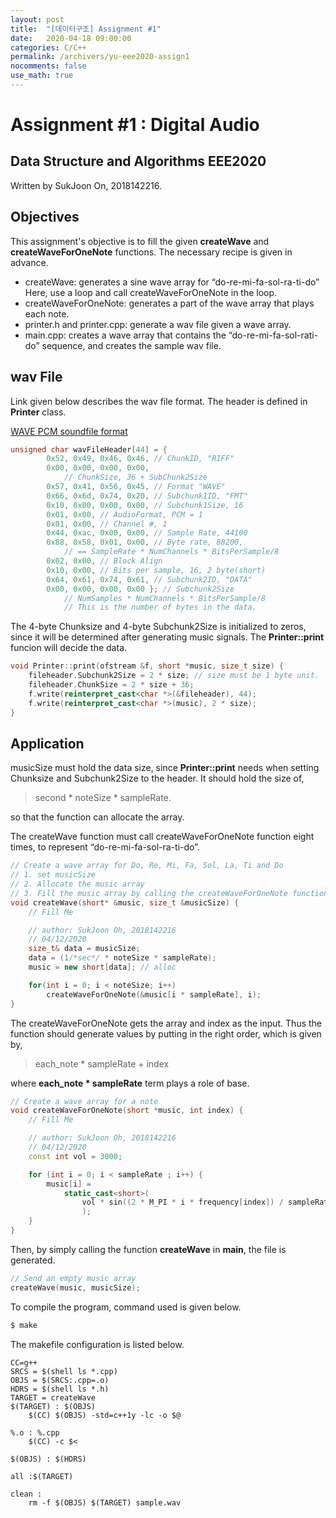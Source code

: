 ```yaml
---
layout: post
title:  "[데이터구조] Assignment #1"
date:   2020-04-18 09:00:00
categories: C/C++
permalink: /archivers/yu-eee2020-assign1
nocomments: false
use_math: true 
---
```


# Assignment #1 : Digital Audio
## Data Structure and Algorithms EEE2020

Written by SukJoon On, 2018142216.
<!-- SukJoon On, 2018142216 -->

## Objectives
This assignment's objective is to fill the given **createWave** and **createWaveForOneNote** functions. The necessary recipe is given in advance.

<!--more-->
- createWave: generates a sine wave array for “do-re-mi-fa-sol-ra-ti-do” Here, use a loop and call createWaveForOneNote in the loop.
- createWaveForOneNote: generates a part of the wave array that plays each note.
- printer.h and printer.cpp: generate a wav file given a wave array.
- main.cpp: creates a wave array that contains the “do-re-mi-fa-sol-rati-do” sequence, and creates the sample wav file.


## wav File

Link given below describes the wav file format. The header is defined in **Printer** class. 

[WAVE PCM soundfile format](http://soundfile.sapp.org/doc/WaveFormat/) 

```cpp
unsigned char wavFileHeader[44] = {
		0x52, 0x49, 0x46, 0x46, // ChunkID, "RIFF"
		0x00, 0x00, 0x00, 0x00, 
			// ChunkSize, 36 + SubChunk2Size
		0x57, 0x41, 0x56, 0x45, // Format "WAVE"
		0x66, 0x6d, 0x74, 0x20, // Subchunk1ID, "FMT"
		0x10, 0x00, 0x00, 0x00, // Subchunk1Size, 16
		0x01, 0x00, // AudioFormat, PCM = 1
		0x01, 0x00, // Channel #, 1
		0x44, 0xac, 0x00, 0x00, // Sample Rate, 44100
		0x88, 0x58, 0x01, 0x00, // Byte rate, 88200,  
            // == SampleRate * NumChannels * BitsPerSample/8
		0x02, 0x00, // Block Align
		0x10, 0x00, // Bits per sample, 16, 2 byte(short)
		0x64, 0x61, 0x74, 0x61, // Subchunk2ID, "DATA"
		0x00, 0x00, 0x00, 0x00 }; // Subchunk2Size
			// NumSamples * NumChannels * BitsPerSample/8
			// This is the number of bytes in the data.
```

The 4-byte Chunksize and  4-byte Subchunk2Size is initialized to zeros, since it will be determined after generating music signals. The **Printer::print** funcion will decide the data.

```cpp
void Printer::print(ofstream &f, short *music, size_t size) {
	fileheader.Subchunk2Size = 2 * size; // size must be 1 byte unit.
	fileheader.ChunkSize = 2 * size + 36;
	f.write(reinterpret_cast<char *>(&fileheader), 44);
	f.write(reinterpret_cast<char *>(music), 2 * size);
}
```


## Application

musicSize must hold the data size, since **Printer::print** needs when setting Chunksize and Subchunk2Size to the header. It should hold the size of,

> second * noteSize * sampleRate.

so that the function can allocate the array.

The createWave function must call createWaveForOneNote function eight times, to represent “do-re-mi-fa-sol-ra-ti-do”.

```cpp
// Create a wave array for Do, Re, Mi, Fa, Sol, La, Ti and Do
// 1. set musicSize
// 2. Allocate the music array
// 3. Fill the music array by calling the createWaveForOneNote function multiple times
void createWave(short* &music, size_t &musicSize) {
	// Fill Me

	// author: SukJoon Oh, 2018142216
	// 04/12/2020
	size_t& data = musicSize;
	data = (1/*sec*/ * noteSize * sampleRate);
	music = new short[data]; // alloc

	for(int i = 0; i < noteSize; i++)
		createWaveForOneNote(&music[i * sampleRate], i);
}
```

The createWaveForOneNote gets the array and index as the input. Thus the function should generate values by putting in the right order, which is given by,

> each_note * sampleRate + index

where **each_note * sampleRate** term plays a role of base.

```cpp
// Create a wave array for a note
void createWaveForOneNote(short *music, int index) {
	// Fill Me

	// author: SukJoon Oh, 2018142216
	// 04/12/2020
	const int vol = 3000;

	for (int i = 0; i < sampleRate ; i++) {
		music[i] =
			static_cast<short>(
				vol * sin((2 * M_PI * i * frequency[index]) / sampleRate)
				);
	}
}
```

Then, by simply calling the function **createWave** in **main**, the file is generated.

```cpp
// Send an empty music array
createWave(music, musicSize);
```

To compile the program, command used is given below. 

```bash
$ make
```

The makefile configuration is listed below.

```
CC=g++
SRCS = $(shell ls *.cpp)
OBJS = $(SRCS:.cpp=.o)
HDRS = $(shell ls *.h)
TARGET = createWave
$(TARGET) : $(OBJS)
	$(CC) $(OBJS) -std=c++1y -lc -o $@

%.o : %.cpp
	$(CC) -c $<

$(OBJS) : $(HDRS)

all :$(TARGET)

clean :
	rm -f $(OBJS) $(TARGET) sample.wav

```

